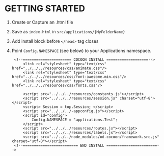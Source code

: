 GETTING STARTED
====================
1. Create or Capture an .html file
2. Save as `index.html` in `src/applications/{MyFolderName}`
2. Add install block before `</head>` tag closes
3. Point `Config.NAMESPACE` (see below) to your
   Applications namespace.


    <head>
        <!--================= OPTIONAL WEBCOMPONENTS POLYFILL ===============-->
            <script src="https://unpkg.com/@webcomponents/webcomponentsjs@2.2.2/webcomponents-loader.js"></script>

        <!--====================== COCOON INSTALL ===================-->
            <link rel="stylesheet" type="text/css" href="../../../resources/css/animate.css"/>
            <link rel="stylesheet" type="text/css" href="../../../resources/css/font-awesome.min.css"/>
            <link rel="stylesheet" type="text/css" href="../../../resources/css/fonts.css"/>
        
            <script src="../../../resources/constants.js"></script>
            <script src="../../../resources/session.js" charset="utf-8"></script>
            <script> Session = top.Session; </script>
            <script src="../../../-appconfig.js"></script>
            <script id="config">
                Config.NAMESPACE = "applications.Test"; 
            </script>
            <script src="../../../resources/routes.js"></script>
            <script src="../../../resources/labels.js"></script>
            <script src="../../../node_modules/od-cocoon/framework.src.js" charset="utf-8"></script> 
        <!--========================= END INSTALL =======================-->
    </head>



